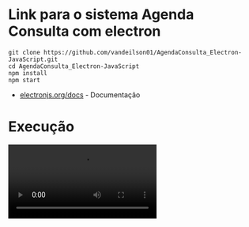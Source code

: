 # Link para o sistema Agenda Consulta com electron

```
git clone https://github.com/vandeilson01/AgendaConsulta_Electron-JavaScript.git
cd AgendaConsulta_Electron-JavaScript
npm install
npm start
```


- [electronjs.org/docs](https://electronjs.org/docs) - Documentação

# Execução

<video src="https://user-images.githubusercontent.com/60020510/202838906-342857e9-8c78-47e3-8254-f540865aa482.mp4" />

## Donate

<h4>😊 As doações são muito importantes.</h4>

<a href="https://www.paypal.com/donate/?hosted_button_id=KUPKAB2TYFVMS">Donate com  PayPal</a>

<img style="width: 240px" src="https://user-images.githubusercontent.com/60020510/202829913-fee0612a-6e45-4ecb-96eb-3b5897115185.jpg" />
